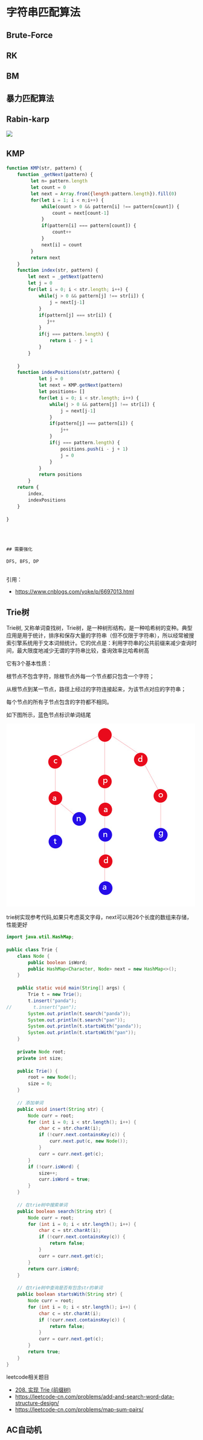 # 字符串匹配算法

## Brute-Force

## RK

## BM


## 暴力匹配算法

## Rabin-karp


![](https://user-gold-cdn.xitu.io/2020/3/10/170c2bde37faf450?w=770&h=288&f=png&s=181432)

## KMP


```javascript
function KMP(str, pattern) {
    function _getNext(pattern) {
         let n= pattern.length
         let count = 0
         let next = Array.from({length:pattern.length}).fill(0)
         for(let i = 1; i < n;i++) {
             while(count > 0 && pattern[i] !== pattern[count]) {
                 count = next[count-1]
             }
             if(pattern[i] === pattern[count]) {
                 count++
             }
             next[i] = count
         }
         return next
    }
    function index(str, pattern) {
        let next = _getNext(pattern)
        let j = 0
        for(let i = 0; i < str.length; i++) {
            while(j > 0 && pattern[j] !== str[i]) {
                j = next[j-1]
            }
            if(pattern[j] === str[i]) {
               j++
            }
            if(j === pattern.length) {
                return i - j + 1
            }
        }
       
    }
    function indexPositions(str,pattern) {
            let j = 0
            let next = KMP.getNext(pattern)
            let positions= []
            for(let i = 0; i < str.length; i++) {
                while(j > 0 && pattern[j] !== str[i]) {
                    j = next[j-1]
                }
                if(pattern[j] === pattern[i]) {
                    j++
                }
                if(j === pattern.length) {
                    positions.push(i - j + 1)
                    j = 0
                }
            }
            return positions
        }
    return {
        index,
        indexPositions
    }
    
}

```

```



## 需要强化

DFS, BFS, DP


```

引用：

+ https://www.cnblogs.com/yoke/p/6697013.html

## Trie树
Trie树, 又称单词查找树，Trie树，是一种树形结构，是一种哈希树的变种。典型应用是用于统计，排序和保存大量的字符串（但不仅限于字符串），所以经常被搜索引擎系统用于文本词频统计。它的优点是：利用字符串的公共前缀来减少查询时间，最大限度地减少无谓的字符串比较，查询效率比哈希树高

它有3个基本性质：

根节点不包含字符，除根节点外每一个节点都只包含一个字符；

从根节点到某一节点，路径上经过的字符连接起来，为该节点对应的字符串；

每个节点的所有子节点包含的字符都不相同。

如下图所示，蓝色节点标识单词结尾
 
 ![](./images/trie.jpg)

trie树实现参考代码,如果只考虑英文字母，next可以用26个长度的数组来存储，性能更好
```java
import java.util.HashMap;

public class Trie {
    class Node {
        public boolean isWord;
        public HashMap<Character, Node> next = new HashMap<>();
    }

    public static void main(String[] args) {
        Trie t = new Trie();
        t.insert("panda");
//        t.insert("pan");
        System.out.println(t.search("panda"));
        System.out.println(t.search("pan"));
        System.out.println(t.startsWith("panda"));
        System.out.println(t.startsWith("pan"));
    }

    private Node root;
    private int size;

    public Trie() {
        root = new Node();
        size = 0;
    }

    // 添加单词
    public void insert(String str) {
        Node curr = root;
        for (int i = 0; i < str.length(); i++) {
            char c = str.charAt(i);
            if (!curr.next.containsKey(c)) {
                curr.next.put(c, new Node());
            }
            curr = curr.next.get(c);
        }
        if (!curr.isWord) {
            size++;
            curr.isWord = true;
        }
    }

    // 在trie树中搜索单词
    public boolean search(String str) {
        Node curr = root;
        for (int i = 0; i < str.length(); i++) {
            char c = str.charAt(i);
            if (!curr.next.containsKey(c)) {
                return false;
            }
            curr = curr.next.get(c);
        }
        return curr.isWord;
    }

    // 在trie树中查询是否有包含str的单词
    public boolean startsWith(String str) {
        Node curr = root;
        for (int i = 0; i < str.length(); i++) {
            char c = str.charAt(i);
            if (!curr.next.containsKey(c)) {
                return false;
            }
            curr = curr.next.get(c);
        }
        return true;
    }
}
```
leetcode相关题目
 
 + [208. 实现 Trie (前缀树)](https://leetcode-cn.com/problems/implement-trie-prefix-tree/)
 + https://leetcode-cn.com/problems/add-and-search-word-data-structure-design/
 + https://leetcode-cn.com/problems/map-sum-pairs/
 
 ## AC自动机
